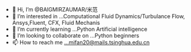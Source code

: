- 👋 Hi, I’m @BAIGMIRZAUMAR/米范
- 👀 I’m interested in ...Computational Fluid Dynamics/Turbulance Flow, Ansys,Fluent, CFX, Fluid Mechanis 
- 🌱 I’m currently learning ...Python Artificial intelligence
- 💞️ I’m looking to collaborate on ...Python beginners
- 📫 How to reach me ...mifan20@mails.tsinghua.edu.cn

<!---
BAIGMIRZAUMAR/BAIGMIRZAUMAR is a ✨ special ✨ repository because its `README.md` (this file) appears on your GitHub profile.
You can click the Preview link to take a look at your changes.
--->
